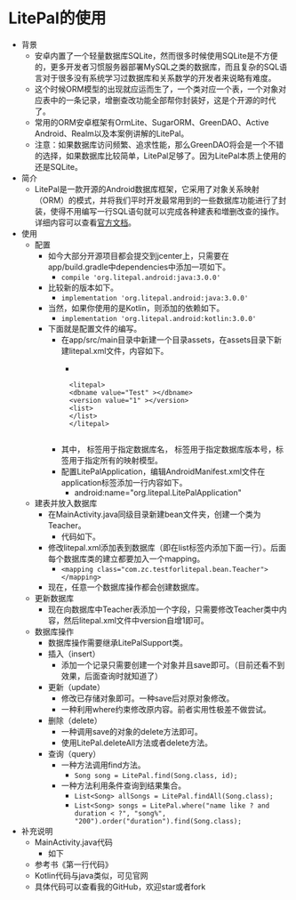 # LitePal的使用
- 背景
	- 安卓内置了一个轻量数据库SQLite，然而很多时候使用SQLite是不方便的，更多开发者习惯服务器部署MySQL之类的数据库，而且复杂的SQL语言对于很多没有系统学习过数据库和关系数学的开发者来说略有难度。
	- 这个时候ORM模型的出现就应运而生了，一个类对应一个表，一个对象对应表中的一条记录，增删查改功能全部帮你封装好，这是个开源的时代了。
	- 常用的ORM安卓框架有OrmLite、SugarORM、GreenDAO、Active Android、Realm以及本案例讲解的LitePal。
	- 注意：如果数据库访问频繁、追求性能，那么GreenDAO将会是一个不错的选择，如果数据库比较简单，LitePal足够了。因为LitePal本质上使用的还是SQLite。
- 简介
	- LitePal是一款开源的Android数据库框架，它采用了对象关系映射（ORM）的模式，并将我们平时开发最常用到的一些数据库功能进行了封装，使得不用编写一行SQL语句就可以完成各种建表和増删改查的操作。详细内容可以查看[官方文档](https://github.com/LitePalFramework/LitePal)。
- 使用
	- 配置
		- 如今大部分开源项目都会提交到jcenter上，只需要在app/build.gradle中dependencies中添加一项如下。
			- `compile 'org.litepal.android:java:3.0.0'`
		- 比较新的版本如下。
			- `implementation 'org.litepal.android:java:3.0.0'`
		- 当然，如果你使用的是Kotlin，则添加的依赖如下。
			-  `implementation 'org.litepal.android:kotlin:3.0.0'`
		- 下面就是配置文件的编写。
			- 在app/src/main目录中新建一个目录assets，在assets目录下新建litepal.xml文件，内容如下。
				- ```
				<?xml version="1.0" encoding="utf-8"?>
					<litepal>
					<dbname value="Test" ></dbname>
					<version value="1" ></version>
					<list>
					</list>
					</litepal>
				```
			- 其中，<dbname> 标签用于指定数据库名，<version> 标签用于指定数据库版本号，<list>标签用于指定所有的映射模型。
			- 配置LitePalApplication，编辑AndroidManifest.xml文件在application标签添加一行内容如下。
				- android:name="org.litepal.LitePalApplication"
	- 建表并放入数据库
		- 在MainActivity.java同级目录新建bean文件夹，创建一个类为Teacher。
			- 代码如下。
		- 修改litepal.xml添加表到数据库（即在list标签内添加下面一行）。后面每个数据库类的建立都要加入一个mapping。
			-  `<mapping class="com.zc.testforlitepal.bean.Teacher"></mapping>`
		- 现在，任意一个数据库操作都会创建数据库。
	- 更新数据库
		- 现在向数据库中Teacher表添加一个字段，只需要修改Teacher类中内容，然后litepal.xml文件中version自增1即可。
	- 数据库操作
		- 数据库操作需要继承LitePalSupport类。
		- 插入（insert）
			- 添加一个记录只需要创建一个对象并且save即可。（目前还看不到效果，后面查询时就知道了）
		- 更新（update）
			- 修改已存储对象即可。一种save后对原对象修改。
			- 一种利用where约束修改原内容。前者实用性极差不做尝试。
		- 删除（delete）
			- 一种调用save的对象的delete方法即可。
			- 使用LitePal.deleteAll方法或者delete方法。
		- 查询（query）
			- 一种方法调用find方法。
				- `Song song = LitePal.find(Song.class, id);`
			- 一种方法利用条件查询到结果集合。
				- `List<Song> allSongs = LitePal.findAll(Song.class);`
				- `List<Song> songs = LitePal.where("name like ? and duration < ?", "song%", "200").order("duration").find(Song.class);`
- 补充说明
	- MainActivity.java代码
		- 如下
	- 参考书《第一行代码》
	- Kotlin代码与java类似，可见官网
	- 具体代码可以查看我的GitHub，欢迎star或者fork